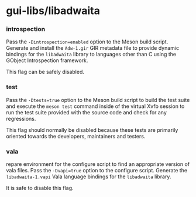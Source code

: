 # gui-libs/libadwaita

### introspection
Pass the `-Dintrospection=enabled` option to the Meson build script. Generate and install the `Adw-1.gir` GIR metadata file to provide dynamic bindings for the `libadwaita` library to languages other than C using the GObject Introspection framework.

This flag can be safely disabled.

### test
Pass the `-Dtests=true` option to the Meson build script to build the test suite and execute the `meson test` command inside of the virtual Xvfb session to run the test suite provided with the source code and check for any regressions.

This flag should normally be disabled because these tests are primarily oriented towards the developers, maintainers and testers.

### vala
repare environment for the configure script to find an appropriate version of vala files. Pass the `-Dvapi=true` option to the configure script. Generate the `libadwaita-1.vapi` Vala language bindings for the `libadwaita` library.

It is safe to disable this flag.
